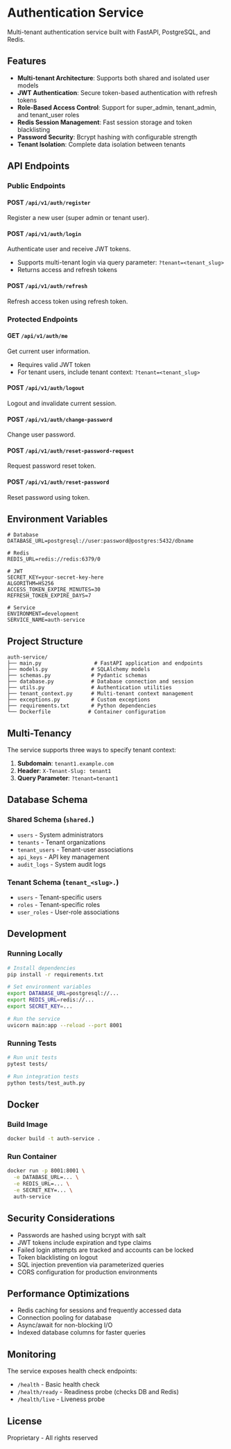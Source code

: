# Authentication Service

Multi-tenant authentication service built with FastAPI, PostgreSQL, and Redis.

## Features

- **Multi-tenant Architecture**: Supports both shared and isolated user models
- **JWT Authentication**: Secure token-based authentication with refresh tokens
- **Role-Based Access Control**: Support for super_admin, tenant_admin, and tenant_user roles
- **Redis Session Management**: Fast session storage and token blacklisting
- **Password Security**: Bcrypt hashing with configurable strength
- **Tenant Isolation**: Complete data isolation between tenants

## API Endpoints

### Public Endpoints

#### POST `/api/v1/auth/register`
Register a new user (super admin or tenant user).

#### POST `/api/v1/auth/login`
Authenticate user and receive JWT tokens.
- Supports multi-tenant login via query parameter: `?tenant=<tenant_slug>`
- Returns access and refresh tokens

#### POST `/api/v1/auth/refresh`
Refresh access token using refresh token.

### Protected Endpoints

#### GET `/api/v1/auth/me`
Get current user information.
- Requires valid JWT token
- For tenant users, include tenant context: `?tenant=<tenant_slug>`

#### POST `/api/v1/auth/logout`
Logout and invalidate current session.

#### POST `/api/v1/auth/change-password`
Change user password.

#### POST `/api/v1/auth/reset-password-request`
Request password reset token.

#### POST `/api/v1/auth/reset-password`
Reset password using token.

## Environment Variables

```env
# Database
DATABASE_URL=postgresql://user:password@postgres:5432/dbname

# Redis
REDIS_URL=redis://redis:6379/0

# JWT
SECRET_KEY=your-secret-key-here
ALGORITHM=HS256
ACCESS_TOKEN_EXPIRE_MINUTES=30
REFRESH_TOKEN_EXPIRE_DAYS=7

# Service
ENVIRONMENT=development
SERVICE_NAME=auth-service
```

## Project Structure

```
auth-service/
├── main.py                 # FastAPI application and endpoints
├── models.py              # SQLAlchemy models
├── schemas.py             # Pydantic schemas
├── database.py            # Database connection and session
├── utils.py               # Authentication utilities
├── tenant_context.py      # Multi-tenant context management
├── exceptions.py          # Custom exceptions
├── requirements.txt       # Python dependencies
└── Dockerfile            # Container configuration
```

## Multi-Tenancy

The service supports three ways to specify tenant context:

1. **Subdomain**: `tenant1.example.com`
2. **Header**: `X-Tenant-Slug: tenant1`
3. **Query Parameter**: `?tenant=tenant1`

## Database Schema

### Shared Schema (`shared.`)
- `users` - System administrators
- `tenants` - Tenant organizations
- `tenant_users` - Tenant-user associations
- `api_keys` - API key management
- `audit_logs` - System audit logs

### Tenant Schema (`tenant_<slug>.`)
- `users` - Tenant-specific users
- `roles` - Tenant-specific roles
- `user_roles` - User-role associations

## Development

### Running Locally

```bash
# Install dependencies
pip install -r requirements.txt

# Set environment variables
export DATABASE_URL=postgresql://...
export REDIS_URL=redis://...
export SECRET_KEY=...

# Run the service
uvicorn main:app --reload --port 8001
```

### Running Tests

```bash
# Run unit tests
pytest tests/

# Run integration tests
python tests/test_auth.py
```

## Docker

### Build Image

```bash
docker build -t auth-service .
```

### Run Container

```bash
docker run -p 8001:8001 \
  -e DATABASE_URL=... \
  -e REDIS_URL=... \
  -e SECRET_KEY=... \
  auth-service
```

## Security Considerations

- Passwords are hashed using bcrypt with salt
- JWT tokens include expiration and type claims
- Failed login attempts are tracked and accounts can be locked
- Token blacklisting on logout
- SQL injection prevention via parameterized queries
- CORS configuration for production environments

## Performance Optimizations

- Redis caching for sessions and frequently accessed data
- Connection pooling for database
- Async/await for non-blocking I/O
- Indexed database columns for faster queries

## Monitoring

The service exposes health check endpoints:
- `/health` - Basic health check
- `/health/ready` - Readiness probe (checks DB and Redis)
- `/health/live` - Liveness probe

## License

Proprietary - All rights reserved